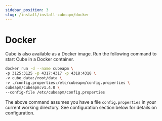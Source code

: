 ```yaml
---
sidebar_position: 3
slug: /install/install-cubeapm/docker
---
```


# Docker

Cube is also available as a Docker image. Run the following command to start Cube in a Docker container.

```sh
docker run -d --name cubeapm \
-p 3125:3125 -p 4317:4317 -p 4318:4318 \
-v cube_data:/root/data \
-v ./config.properties:/etc/cubeapm/config.properties \
cubeapm/cubeapm:v1.4.0 \
--config-file /etc/cubeapm/config.properties
```

The above command assumes you have a file `config.properties` in your current working directory. See configuration section below for details on configuration.

